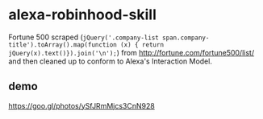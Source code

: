 # alexa-robinhood-skill

Fortune 500 scraped (`jQuery('.company-list span.company-title').toArray().map(function (x) { return jQuery(x).text()}).join('\n');`) from http://fortune.com/fortune500/list/ and then cleaned up to conform to Alexa's Interaction Model.

## demo
https://goo.gl/photos/ySfJRmMjcs3CnN928
